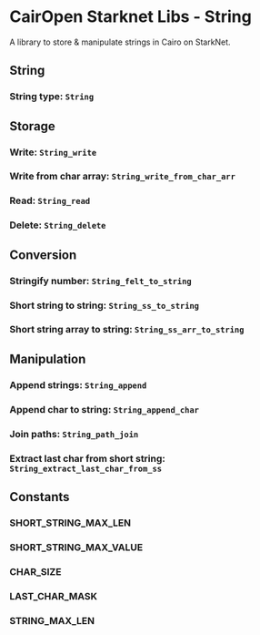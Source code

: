 # CairOpen Starknet Libs - String

A library to store & manipulate strings in Cairo on StarkNet.

## String

### String type: `String`

## Storage

### Write: `String_write`

### Write from char array: `String_write_from_char_arr`

### Read: `String_read`

### Delete: `String_delete`

## Conversion

### Stringify number: `String_felt_to_string`

### Short string to string: `String_ss_to_string`

### Short string array to string: `String_ss_arr_to_string`

## Manipulation

### Append strings: `String_append`

### Append char to string: `String_append_char`

### Join paths: `String_path_join`

### Extract last char from short string: `String_extract_last_char_from_ss`

## Constants

### SHORT_STRING_MAX_LEN

### SHORT_STRING_MAX_VALUE

### CHAR_SIZE

### LAST_CHAR_MASK

### STRING_MAX_LEN
